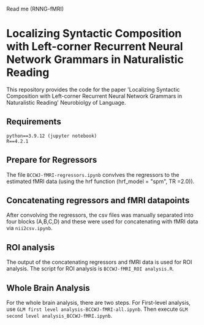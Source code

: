 Read me (RNNG-fMRI)

# Localizing Syntactic Composition with Left-corner Recurrent Neural Network Grammars in Naturalistic Reading

This repository provides the code for the paper 'Localizing Syntactic Composition with Left-corner Recurrent Neural Network Grammars in Naturalistic Reading' Neurobiolgy of Language.

## Requirements
    python==3.9.12 (jupyter notebook)
    R==4.2.1

## Prepare for Regressors
The file `BCCWJ-fMRI-regressors.ipynb` convlves the regressors to the estimated fMRI data (using the hrf function (hrf_model = "spm", TR =2.0)).

## Concatenating regressors and fMRI datapoints
After convolving the regressors, the csv files was manually separated into four blocks (A,B,C,D) and these were used for concatenating with fMRI data via `nii2csv.ipynb`.

## ROI analysis
The output of the concatenating regressors and fMRI data is used for ROI analysis. The script for ROI analysis is `BCCWJ-fMRI_ROI analysis.R`.

## Whole Brain Analysis
For the whole brain analysis, there are two steps. For First-level analysis, use `GLM first level analysis-BCCWJ-fMRI-all.ipynb`. Then execute `GLM second level analysis_BCCWJ-fMRI.ipynb`.
